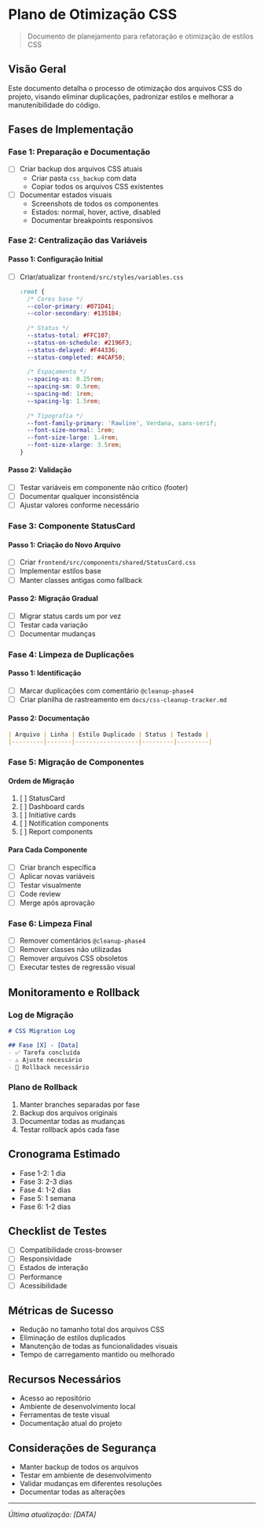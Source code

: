 # Plano de Otimização CSS
> Documento de planejamento para refatoração e otimização de estilos CSS

## Visão Geral
Este documento detalha o processo de otimização dos arquivos CSS do projeto, visando eliminar duplicações, padronizar estilos e melhorar a manutenibilidade do código.

## Fases de Implementação

### Fase 1: Preparação e Documentação
- [ ] Criar backup dos arquivos CSS atuais
  - Criar pasta `css_backup` com data
  - Copiar todos os arquivos CSS existentes
- [ ] Documentar estados visuais
  - Screenshots de todos os componentes
  - Estados: normal, hover, active, disabled
  - Documentar breakpoints responsivos

### Fase 2: Centralização das Variáveis
#### Passo 1: Configuração Initial
- [ ] Criar/atualizar `frontend/src/styles/variables.css`
  ```css
  :root {
    /* Cores base */
    --color-primary: #071D41;
    --color-secondary: #1351B4;
    
    /* Status */
    --status-total: #FFC107;
    --status-on-schedule: #2196F3;
    --status-delayed: #F44336;
    --status-completed: #4CAF50;
    
    /* Espaçamento */
    --spacing-xs: 0.25rem;
    --spacing-sm: 0.5rem;
    --spacing-md: 1rem;
    --spacing-lg: 1.5rem;
    
    /* Tipografia */
    --font-family-primary: 'Rawline', Verdana, sans-serif;
    --font-size-normal: 1rem;
    --font-size-large: 1.4rem;
    --font-size-xlarge: 3.5rem;
  }
  ```

#### Passo 2: Validação
- [ ] Testar variáveis em componente não crítico (footer)
- [ ] Documentar qualquer inconsistência
- [ ] Ajustar valores conforme necessário

### Fase 3: Componente StatusCard
#### Passo 1: Criação do Novo Arquivo
- [ ] Criar `frontend/src/components/shared/StatusCard.css`
- [ ] Implementar estilos base
- [ ] Manter classes antigas como fallback

#### Passo 2: Migração Gradual
- [ ] Migrar status cards um por vez
- [ ] Testar cada variação
- [ ] Documentar mudanças

### Fase 4: Limpeza de Duplicações
#### Passo 1: Identificação
- [ ] Marcar duplicações com comentário `@cleanup-phase4`
- [ ] Criar planilha de rastreamento em `docs/css-cleanup-tracker.md`

#### Passo 2: Documentação
```markdown
| Arquivo | Linha | Estilo Duplicado | Status | Testado |
|---------|-------|------------------|---------|---------|
```

### Fase 5: Migração de Componentes
#### Ordem de Migração
1. [ ] StatusCard
2. [ ] Dashboard cards
3. [ ] Initiative cards
4. [ ] Notification components
5. [ ] Report components

#### Para Cada Componente
- [ ] Criar branch específica
- [ ] Aplicar novas variáveis
- [ ] Testar visualmente
- [ ] Code review
- [ ] Merge após aprovação

### Fase 6: Limpeza Final
- [ ] Remover comentários `@cleanup-phase4`
- [ ] Remover classes não utilizadas
- [ ] Remover arquivos CSS obsoletos
- [ ] Executar testes de regressão visual

## Monitoramento e Rollback

### Log de Migração
```markdown
# CSS Migration Log

## Fase [X] - [Data]
- ✅ Tarefa concluída
- ⚠️ Ajuste necessário
- 🔄 Rollback necessário
```

### Plano de Rollback
1. Manter branches separadas por fase
2. Backup dos arquivos originais
3. Documentar todas as mudanças
4. Testar rollback após cada fase

## Cronograma Estimado
- Fase 1-2: 1 dia
- Fase 3: 2-3 dias
- Fase 4: 1-2 dias
- Fase 5: 1 semana
- Fase 6: 1-2 dias

## Checklist de Testes
- [ ] Compatibilidade cross-browser
- [ ] Responsividade
- [ ] Estados de interação
- [ ] Performance
- [ ] Acessibilidade

## Métricas de Sucesso
- Redução no tamanho total dos arquivos CSS
- Eliminação de estilos duplicados
- Manutenção de todas as funcionalidades visuais
- Tempo de carregamento mantido ou melhorado

## Recursos Necessários
- Acesso ao repositório
- Ambiente de desenvolvimento local
- Ferramentas de teste visual
- Documentação atual do projeto

## Considerações de Segurança
- Manter backup de todos os arquivos
- Testar em ambiente de desenvolvimento
- Validar mudanças em diferentes resoluções
- Documentar todas as alterações

---
*Última atualização: [DATA]*